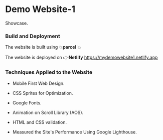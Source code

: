 # **Demo Website-1**
Showcase.
### Build and Deployment ###
The website is built using :boom:**parcel** :boom:

The website is deployed on :point_right:**Netlify**
https://mydemowebsite1.netlify.app
### Techniques Applied to the Website ###
* Mobile First Web Design.

* CSS Sprites for Optimization.
* Google Fonts.

* Animation on Scroll Library (AOS).

* HTML and CSS validation.

* Measured the Site's Performance Using Google Lighthouse.


